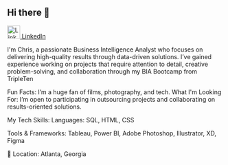 ## Hi there 👋

<a href="https://www.linkedin.com/in/chris-daniele/" target="_blank">
  <img src="https://upload.wikimedia.org/wikipedia/commons/0/01/LinkedIn_Logo_2023.png](https://en.wikipedia.org/wiki/LinkedIn#/media/File:LinkedIn_2021.svg" alt="LinkedIn" style="width: 30px; height: 30px; border: none;"/>
  LinkedIn
</a>


I'm Chris, a passionate Business Intelligence Analyst who focuses on delivering high-quality results through data-driven solutions. I’ve gained  experience working on projects that require attention to detail, creative problem-solving, and collaboration through my BIA Bootcamp from TripleTen

Fun Facts:
I’m a huge fan of films, photography, and tech.
What I'm Looking For:
I’m open to participating in outsourcing projects and collaborating on results-oriented solutions.

My Tech Skills:
Languages: SQL, HTML, CSS

Tools & Frameworks: Tableau, Power BI, Adobe Photoshop, Illustrator, XD, Figma

📍 Location:
Atlanta, Georgia
